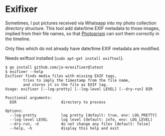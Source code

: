 # Exifixer

Sometimes, I put pictures received via Whatsapp into my photo collection directory structure.
This tool add date/time EXIF metadata to those images, implied from their file names,
so that [Photoprism](https://github.com/photoprism/photoprism) can sort them correctly in the timeline.

Only files which do not already have date/time EXIF metadata are modified.

Needs exiftool installed (`sudo apt-get install exiftool`).

```
$ go install github.com/jo-m/exifixer@latest
$ exifixer --help
Exifixer finds media files with missing EXIF tags,
        tries to imply the timestamp from the file name,
        and stores it in the file as EXIF tag.
Usage: exifixer [--log-pretty] [--log-level LEVEL] [--dry-run] DIR

Positional arguments:
  DIR                    directory to process

Options:
  --log-pretty           log pretty [default: true, env: LOG_PRETTY]
  --log-level LEVEL      log level [default: info, env: LOG_LEVEL]
  --dry-run, -d          do not change any files [default: false]
  --help, -h             display this help and exit
```
